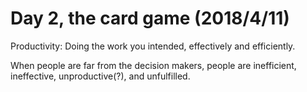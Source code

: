 # Day 2, the card game (2018/4/11)

Productivity: Doing the work you intended, effectively and efficiently.

When people are far from the decision makers, people are inefficient, ineffective, unproductive(?), and unfulfilled.